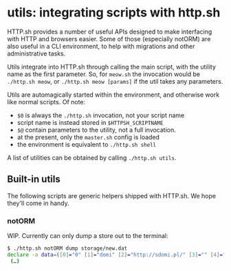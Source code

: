 # utils: integrating scripts with http.sh

HTTP.sh provides a number of useful APIs designed to make interfacing with HTTP and browsers easier.
Some of those (especially notORM) are also useful in a CLI environment, to help with migrations and
other administrative tasks.

Utils integrate into HTTP.sh through calling the main script, with the utility name as the first
parameter. So, for `meow.sh` the invocation would be `./http.sh meow`, or `./http.sh meow [params]`
if the util takes any parameters.

Utils are automagically started within the environment, and otherwise work like normal scripts.
Of note:

- `$0` is always the `./http.sh` invocation, not your script name
- script name is instead stored in `$HTTPSH_SCRIPTNAME`
- `$@` contain parameters to the utility, not a full invocation.
- at the present, only the `master.sh` config is loaded
- the environment is equivalent to `./http.sh shell`

A list of utilities can be obtained by calling `./http.sh utils`.

## Built-in utils

The following scripts are generic helpers shipped with HTTP.sh. We hope they'll come in handy.

### notORM

WIP. Currently can only dump a store out to the terminal:

```bash
$ ./http.sh notORM dump storage/new.dat
declare -a data=([0]="0" [1]="domi" [2]="http://sdomi.pl/" [3]="" [4]="XOaj44smtzCg1p88fgG7bEnMeTNt361wK8Up4BKEiU747lcNIuMAez60zEiAaALWMwzcQ6" [5]="0" [6]="meow~" [7]="RCszUuBXQI")
 (…)
```
